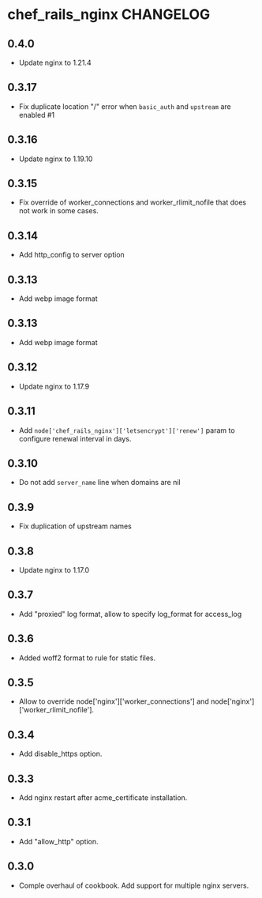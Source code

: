 chef_rails_nginx CHANGELOG
======================

0.4.0
-----
- Update nginx to 1.21.4

0.3.17
-----
- Fix duplicate location "/" error when `basic_auth` and `upstream` are enabled #1

0.3.16
-----
- Update nginx to 1.19.10

0.3.15
-----
- Fix override of worker_connections and worker_rlimit_nofile that does not work in some cases.

0.3.14
-----
- Add http_config to server option

0.3.13
-----
- Add webp image format

0.3.13
-----
- Add webp image format

0.3.12
-----
- Update nginx to 1.17.9

0.3.11
-----
- Add `node['chef_rails_nginx']['letsencrypt']['renew']` param to configure renewal interval in days.

0.3.10
-----
- Do not add `server_name` line when domains are nil

0.3.9
-----
- Fix duplication of upstream names

0.3.8
-----
- Update nginx to 1.17.0

0.3.7
-----
- Add "proxied" log format, allow to specify log_format for access_log

0.3.6
-----
- Added woff2 format to rule for static files.

0.3.5
-----
- Allow to override node['nginx']['worker_connections'] and node['nginx']['worker_rlimit_nofile'].

0.3.4
-----
- Add disable_https option.

0.3.3
-----
- Add nginx restart after acme_certificate installation.

0.3.1
-----
- Add "allow_http" option.

0.3.0
-----
- Comple overhaul of cookbook. Add support for multiple nginx servers.
